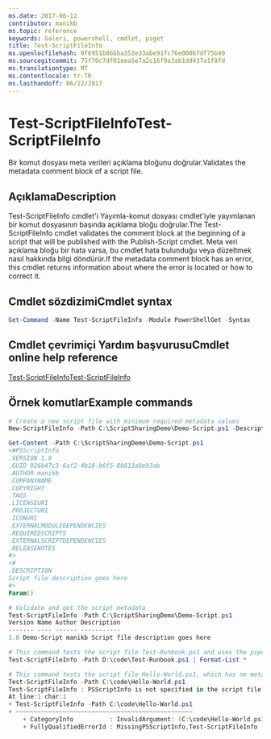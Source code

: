 ```yaml
---
ms.date: 2017-06-12
contributor: manikb
ms.topic: reference
keywords: Galeri, powershell, cmdlet, psget
title: Test-ScriptFileInfo
ms.openlocfilehash: 0f6951b86bba352e33abe91fc76e000b7df75b49
ms.sourcegitcommit: 75f70c7df01eea5e7a2c16f9a3ab1dd437a1f8fd
ms.translationtype: MT
ms.contentlocale: tr-TR
ms.lasthandoff: 06/12/2017
---
```

# <a name="test-scriptfileinfo"></a><span data-ttu-id="29ac0-103">Test-ScriptFileInfo</span><span class="sxs-lookup"><span data-stu-id="29ac0-103">Test-ScriptFileInfo</span></span>

<span data-ttu-id="29ac0-104">Bir komut dosyası meta verileri açıklama bloğunu doğrular.</span><span class="sxs-lookup"><span data-stu-id="29ac0-104">Validates the metadata comment block of a script file.</span></span>

## <a name="description"></a><span data-ttu-id="29ac0-105">Açıklama</span><span class="sxs-lookup"><span data-stu-id="29ac0-105">Description</span></span>

<span data-ttu-id="29ac0-106">Test-ScriptFileInfo cmdlet'i Yayımla-komut dosyası cmdlet'iyle yayımlanan bir komut dosyasının başında açıklama bloğu doğrular.</span><span class="sxs-lookup"><span data-stu-id="29ac0-106">The Test-ScriptFileInfo cmdlet validates the comment block at the beginning of a script that will be published with the Publish-Script cmdlet.</span></span>
<span data-ttu-id="29ac0-107">Meta veri açıklama bloğu bir hata varsa, bu cmdlet hata bulunduğu veya düzeltmek nasıl hakkında bilgi döndürür.</span><span class="sxs-lookup"><span data-stu-id="29ac0-107">If the metadata comment block has an error, this cmdlet returns information about where the error is located or how to correct it.</span></span>

## <a name="cmdlet-syntax"></a><span data-ttu-id="29ac0-108">Cmdlet sözdizimi</span><span class="sxs-lookup"><span data-stu-id="29ac0-108">Cmdlet syntax</span></span>

```powershell
Get-Command -Name Test-ScriptFileInfo -Module PowerShellGet -Syntax
```
## <a name="cmdlet-online-help-reference"></a><span data-ttu-id="29ac0-109">Cmdlet çevrimiçi Yardım başvurusu</span><span class="sxs-lookup"><span data-stu-id="29ac0-109">Cmdlet online help reference</span></span>

[<span data-ttu-id="29ac0-110">Test-ScriptFileInfo</span><span class="sxs-lookup"><span data-stu-id="29ac0-110">Test-ScriptFileInfo</span></span>](http://go.microsoft.com/fwlink/?LinkId=619791)

## <a name="example-commands"></a><span data-ttu-id="29ac0-111">Örnek komutlar</span><span class="sxs-lookup"><span data-stu-id="29ac0-111">Example commands</span></span>
```powershell
# Create a new script file with minimum required metadata values
New-ScriptFileInfo -Path C:\ScriptSharingDemo\Demo-Script.ps1 -Description "Script file description goes here"

Get-Content -Path C:\ScriptSharingDemo\Demo-Script.ps1
<#PSScriptInfo
.VERSION 1.0
.GUID 926b47c3-6af2-4b18-b6f5-8b813a9e93ab
.AUTHOR manikb
.COMPANYNAME
.COPYRIGHT
.TAGS
.LICENSEURI
.PROJECTURI
.ICONURI
.EXTERNALMODULEDEPENDENCIES
.REQUIREDSCRIPTS
.EXTERNALSCRIPTDEPENDENCIES
.RELEASENOTES
#>
<#
.DESCRIPTION
Script file description goes here
#>
Param()

# Validate and get the script metadata
Test-ScriptFileInfo -Path C:\ScriptSharingDemo\Demo-Script.ps1
Version Name Author Description
------- ---- ------ -----------
1.0 Demo-Script manikb Script file description goes here

# This command tests the script file Test-Runbook.ps1 and uses the pipeline operator to pass the results to the Format-List cmdlet to format the results.
Test-ScriptFileInfo -Path D:\code\Test-Runbook.ps1 | Format-List *

# This command tests the script file Hello-World.ps1, which has no metadata associated with it.
Test-ScriptFileInfo -Path C:\code\Hello-World.ps1
Test-ScriptFileInfo : PSScriptInfo is not specified in the script file 'C:\code\Hello-World.ps1'. You can use the Update-ScriptFileInfo with -Force or New-ScriptFileInfo cmdlet to add the PSScriptInfo to the script file.
At line:1 char:1
+ Test-ScriptFileInfo -Path C:\code\Hello-World.ps1
+ ~~~~~~~~~~~~~~~~~~~~~~~~~~~~~~~~~~~~~~~~~~~~~~~~~
    + CategoryInfo          : InvalidArgument: (C:\code\Hello-World.ps1:String) [Test-ScriptFileInfo], ArgumentException
    + FullyQualifiedErrorId : MissingPSScriptInfo,Test-ScriptFileInfo

```

